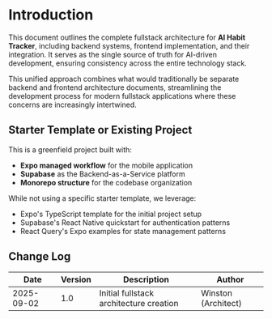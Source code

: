 # Introduction

This document outlines the complete fullstack architecture for **AI Habit Tracker**, including backend systems, frontend implementation, and their integration. It serves as the single source of truth for AI-driven development, ensuring consistency across the entire technology stack.

This unified approach combines what would traditionally be separate backend and frontend architecture documents, streamlining the development process for modern fullstack applications where these concerns are increasingly intertwined.

## Starter Template or Existing Project

This is a greenfield project built with:
- **Expo managed workflow** for the mobile application
- **Supabase** as the Backend-as-a-Service platform
- **Monorepo structure** for the codebase organization

While not using a specific starter template, we leverage:
- Expo's TypeScript template for the initial project setup
- Supabase's React Native quickstart for authentication patterns
- React Query's Expo examples for state management patterns

## Change Log

| Date | Version | Description | Author |
|------|---------|-------------|---------|
| 2025-09-02 | 1.0 | Initial fullstack architecture creation | Winston (Architect) |
